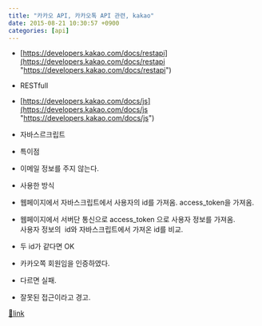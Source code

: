 ```yaml
---
title: "카카오 API, 카카오톡 API 관련, kakao"
date: 2015-08-21 10:30:57 +0900
categories: [api]
---
```


- [https://developers.kakao.com/docs/restapi](https://developers.kakao.com/docs/restapi "https://developers.kakao.com/docs/restapi")
- RESTfull

- [https://developers.kakao.com/docs/js](https://developers.kakao.com/docs/js "https://developers.kakao.com/docs/js")
- 자바스르크립트

- 특이점
- 이메일 정보를 주지 않는다.

- 사용한 방식
- 웹페이지에서 자바스크립트에서 사용자의 id를 가져옴. access_token을 가져옴.
- 웹페이지에서 서버단 통신으로 access_token 으로 사용자 정보를 가져옴.  
사용자 정보의  id와 자바스크립트에서 가져온 id를 비교.
- 두 id가 같다면 OK
- 카카오쪽 회원임을 인증하였다. 

- 다르면 실패.
- 잘못된 접근이라고 경고.







[🔗link](http://www.mins01.com/mh/tech/read/963)